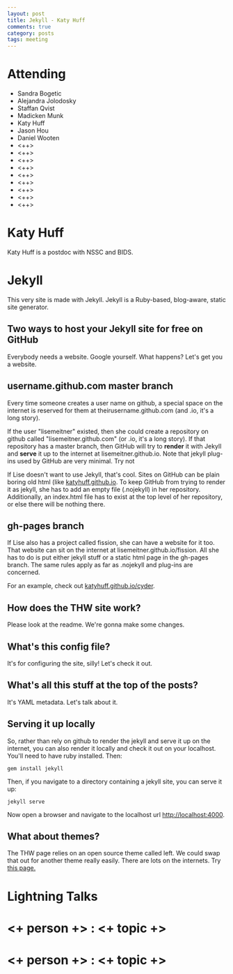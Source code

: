 ```yaml
---
layout: post
title: Jekyll - Katy Huff
comments: true
category: posts
tags: meeting 
---
```


# Attending

- Sandra Bogetic
- Alejandra Jolodosky
- Staffan Qvist
- Madicken Munk
- Katy Huff
- Jason Hou
- Daniel Wooten
- <++>
- <++>
- <++>
- <++>
- <++>
- <++>
- <++>
- <++>
- <++>

# Katy Huff

Katy Huff is a postdoc with NSSC and BIDS. 

# Jekyll

This very site is made with Jekyll. Jekyll is a Ruby-based, blog-aware, static 
site generator. 

## Two ways to host your Jekyll site for free on GitHub

Everybody needs a website. Google yourself. What happens? Let's get you a 
website.

## username.github.com master branch

Every time someone creates a user name on github, a special space on the 
internet is reserved for them at theirusername.github.com (and .io, it's a long 
story).

If the user "lisemeitner" existed, then she could create a repository on github 
called "lisemeitner.github.com" (or .io, it's a long story). If that repository 
has a master branch, then GitHub will try to **render** it with Jekyll and 
**serve** it up to the internet at lisemeitner.github.io. Note that jekyll 
plug-ins used by GitHub are very minimal. Try not

If Lise doesn't want to use Jekyll, that's cool. Sites on GitHub can be plain 
boring old html (like [katyhuff.github.io](http://katyhuff.github.io). To keep GitHub from trying to render 
it as jekyll, she has to add an empty file (.nojekyll) in her repository. 
Additionally, an index.html file has to exist at the top level of her 
repository, or else there will be nothing there. 

## gh-pages branch

If Lise also has a project called fission, she can have a website for it too. 
That website can sit on the internet at lisemeitner.github.io/fission. All she 
has to do is put either jekyll stuff or a static html page in the gh-pages 
branch. The same rules apply as far as .nojekyll and plug-ins are concerned.

For an example, check out 
[katyhuff.github.io/cyder](http://katyhuff.github.io/cyder).

## How does the THW site work?

Please look at the readme. We're gonna make some changes.

## What's this config file?

It's for configuring the site, silly! Let's check it out.

## What's all this stuff at the top of the posts?

It's YAML metadata. Let's talk about it. 

## Serving it up locally

So, rather than rely on github to render the jekyll and serve it up on the 
internet, you can also render it locally and check it out on your localhost. 
You'll need to have ruby installed. Then:

    gem install jekyll

Then, if you navigate to a directory containing a jekyll site, you can serve it 
up:

    jekyll serve

Now open a browser and navigate to the localhost url 
[http://localhost:4000](http://localhost:4000).


## What about themes?

The THW page relies on an open source theme called left. We could swap that out 
for another theme really easily. There are lots on the internets. Try [this 
  page.](http://jekyllthemes.org/) 

# Lightning Talks 

# <+ person +> : <+ topic +>

# <+ person +> : <+ topic +>

